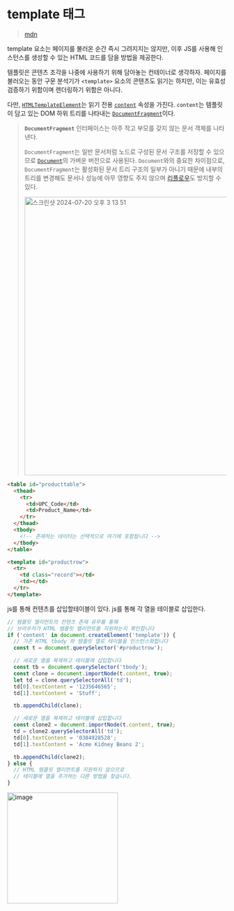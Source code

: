 # template 태그

> [mdn](https://developer.mozilla.org/ko/docs/Web/HTML/Element/template)

template 요소는 페이지를 불러온 순간 즉시 그려지지는 않지만, 이후 JS를 사용해 인스턴스를 생성할 수 있는 HTML 코드를 담을 방법을 제공한다.

템플릿은 콘텐츠 조각을 나중에 사용하기 위해 담아놓는 컨테이너로 생각하자. 페이지를 불러오는 동안 구문 분석기가 `<template>` 요소의 콘텐츠도 읽기는 하지만, 이는 유효성 검증하기 위함이며 렌더링하기 위함은 아니다.

다만, [`HTMLTemplateElement`](https://developer.mozilla.org/ko/docs/Web/API/HTMLTemplateElement)는 읽기 전용 [`content`](https://developer.mozilla.org/en-US/docs/Web/API/HTMLTemplateElement/content) 속성을 가진다. `content`는 템플릿이 담고 있는 DOM 하위 트리를 나타내는 [`DocumentFragment`](https://developer.mozilla.org/ko/docs/Web/API/DocumentFragment)이다.

> **`DocumentFragment`** 인터페이스는 아주 작고 부모를 갖지 않는 문서 객체를 나타낸다.
>
> `DocumentFragment`는 일반 문서처럼 노드로 구성된 문서 구조를 저장할 수 있으므로 [`Document`](https://developer.mozilla.org/ko/docs/Web/API/Document)의 가벼운 버전으로 사용된다. `Document`와의 중요한 차이점으로, `DocumentFragment`는 활성화된 문서 트리 구조의 일부가 아니기 때문에 내부의 트리를 변경해도 문서나 성능에 아무 영향도 주지 않으며 [리플로우](https://developer.mozilla.org/ko/docs/Glossary/Reflow)도 방지할 수 있다.
>
> <img width="637" alt="스크린샷 2024-07-20 오후 3 13 51" src="https://github.com/user-attachments/assets/4c518be3-196f-4640-acd3-eea4446bf5fb">

```html
<table id="producttable">
  <thead>
    <tr>
      <td>UPC_Code</td>
      <td>Product_Name</td>
    </tr>
  </thead>
  <tbody>
    <!-- 존재하는 데이터는 선택적으로 여기에 포함됩니다 -->
  </tbody>
</table>

<template id="productrow">
  <tr>
    <td class="record"></td>
    <td></td>
  </tr>
</template>
```

js를 통해 컨텐츠를 삽입할테이블이 있다. js를 통해 각 열을 테이블로 삽입한다.

```js
// 템플릿 엘리먼트의 컨텐츠 존재 유무를 통해
// 브라우저가 HTML 템플릿 엘리먼트를 지원하는지 확인합니다
if ('content' in document.createElement('template')) {
  // 기존 HTML tbody 와 템플릿 열로 테이블을 인스턴스화합니다
  const t = document.querySelector('#productrow');

  // 새로운 열을 복제하고 테이블에 삽입합니다
  const tb = document.querySelector('tbody');
  const clone = document.importNode(t.content, true);
  let td = clone.querySelectorAll('td');
  td[0].textContent = '1235646565';
  td[1].textContent = 'Stuff';

  tb.appendChild(clone);

  // 새로운 열을 복제하고 테이블에 삽입합니다
  const clone2 = document.importNode(t.content, true);
  td = clone2.querySelectorAll('td');
  td[0].textContent = '0384928528';
  td[1].textContent = 'Acme Kidney Beans 2';

  tb.appendChild(clone2);
} else {
  // HTML 템플릿 엘리먼트를 지원하지 않으므로
  // 테이블에 열을 추가하는 다른 방법을 찾습니다.
}
```

<img width="254" alt="image" src="https://github.com/user-attachments/assets/1ea94b5a-8031-4b6e-b842-5cc9ed3c58f5">

